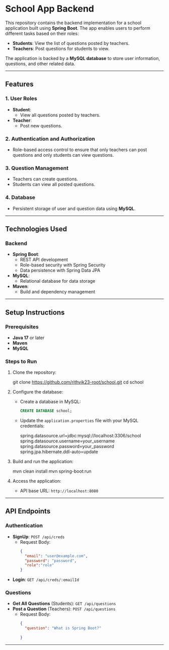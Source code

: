 # School App Backend

This repository contains the backend implementation for a school application built using **Spring Boot**. The app enables users to perform different tasks based on their roles:

- **Students**: View the list of questions posted by teachers.
- **Teachers**: Post questions for students to view.

The application is backed by a **MySQL database** to store user information, questions, and other related data.

---

## Features

### 1. User Roles
- **Student**:
  - View all questions posted by teachers.
- **Teacher**:
  - Post new questions.

### 2. Authentication and Authorization
- Role-based access control to ensure that only teachers can post questions and only students can view questions.

### 3. Question Management
- Teachers can create questions.
- Students can view all posted questions.

### 4. Database
- Persistent storage of user and question data using **MySQL**.

---

## Technologies Used

### Backend
- **Spring Boot**:
  - REST API development
  - Role-based security with Spring Security
  - Data persistence with Spring Data JPA
- **MySQL**:
  - Relational database for data storage
- **Maven**:
  - Build and dependency management

---

## Setup Instructions

### Prerequisites
- **Java 17** or later
- **Maven**
- **MySQL**

### Steps to Run

1. Clone the repository:
   
   git clone https://github.com/rithvik23-root/school.git
   cd school
   

2. Configure the database:
   - Create a database in MySQL:
     ```sql
     CREATE DATABASE school;
     ```
   - Update the `application.properties` file with your MySQL credentials:
     
     spring.datasource.url=jdbc:mysql://localhost:3306/school
     spring.datasource.username=your_username
     spring.datasource.password=your_password
     spring.jpa.hibernate.ddl-auto=update
    

3. Build and run the application:
   
   mvn clean install
   mvn spring-boot:run
   

4. Access the application:
   - API base URL: `http://localhost:8080`

---

## API Endpoints

### Authentication
- **SignUp**: `POST /api/creds`
  - Request Body:
    ```json
    {
      "email": "user@example.com",
      "password": "password",
      "role":"role"
    }
    ```
- **Login**: `GET /api/creds/:emailId`
  

### Questions
- **Get All Questions** (Students): `GET /api/questions`
- **Post a Question** (Teachers): `POST /api/questions`
  - Request Body:
    ```json
    {
      "question": "What is Spring Boot?"
      
    }
    ```

---
